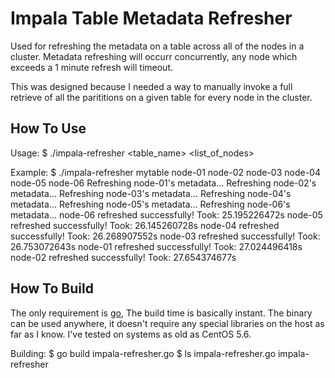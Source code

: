 Impala Table Metadata Refresher
===============================

Used for refreshing the metadata on a table across all of the nodes in a cluster. Metadata refreshing
will occurr concurrently, any node which exceeds a 1 minute refresh will timeout. 

This was designed because I needed a way to manually invoke a full retrieve of all the parititions on a given table for
every node in the cluster.

How To Use
----------

Usage:
    $ ./impala-refresher <table_name> <list_of_nodes>

Example:
    $ ./impala-refresher mytable node-01 node-02 node-03 node-04 node-05 node-06
    Refreshing node-01's metadata...
    Refreshing node-02's metadata...
    Refreshing node-03's metadata...
    Refreshing node-04's metadata...
    Refreshing node-05's metadata...
    Refreshing node-06's metadata...
    node-06 refreshed successfully! Took: 25.195226472s
    node-05 refreshed successfully! Took: 26.145260728s
    node-04 refreshed successfully! Took: 26.268907552s
    node-03 refreshed successfully! Took: 26.753072643s
    node-01 refreshed successfully! Took: 27.024496418s
    node-02 refreshed successfully! Took: 27.654374677s

How To Build
------------

The only requirement is [go](http://golang.org/), The build time is basically instant. The binary can be used anywhere,
it doesn't require any special libraries on the host as far as I know. I've tested on systems as old as CentOS 5.6.

Building:
    $ go build impala-refresher.go
    $ ls
    impala-refresher.go impala-refresher
